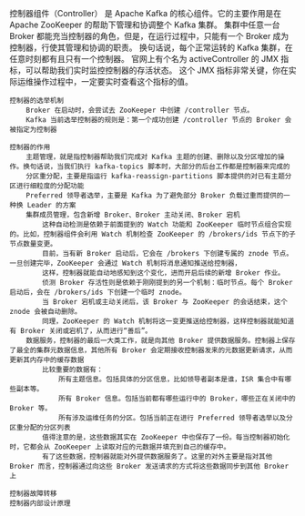 控制器组件（Controller）
是 Apache Kafka 的核心组件。它的主要作用是在 Apache ZooKeeper 的帮助下管理和协调整个 Kafka 集群。
集群中任意一台 Broker 都能充当控制器的角色，但是，在运行过程中，只能有一个 Broker 成为控制器，行使其管理和协调的职责。
换句话说，每个正常运转的 Kafka 集群，在任意时刻都有且只有一个控制器。
官网上有个名为 activeController 的 JMX 指标，可以帮助我们实时监控控制器的存活状态。
这个 JMX 指标非常关键，你在实际运维操作过程中，一定要实时查看这个指标的值。

    控制器的选举机制
        Broker 在启动时，会尝试去 ZooKeeper 中创建 /controller 节点。
        Kafka 当前选举控制器的规则是：第一个成功创建 /controller 节点的 Broker 会被指定为控制器

    控制器的作用
        主题管理，就是指控制器帮助我们完成对 Kafka 主题的创建、删除以及分区增加的操作。换句话说，当我们执行 kafka-topics 脚本时，大部分的后台工作都是控制器来完成的
        分区重分配，主要是指运行 kafka-reassign-partitions 脚本提供的对已有主题分区进行细粒度的分配功能
        Preferred 领导者选举，主要是 Kafka 为了避免部分 Broker 负载过重而提供的一种换 Leader 的方案
        集群成员管理，包含新增 Broker、Broker 主动关闭、Broker 宕机
            这种自动检测是依赖于前面提到的 Watch 功能和 ZooKeeper 临时节点组合实现的。比如，控制器组件会利用 Watch 机制检查 ZooKeeper 的 /brokers/ids 节点下的子节点数量变更。
            目前，当有新 Broker 启动后，它会在 /brokers 下创建专属的 znode 节点。一旦创建完毕，ZooKeeper 会通过 Watch 机制将消息通知推送给控制器，
            这样，控制器就能自动地感知到这个变化，进而开启后续的新增 Broker 作业。
            侦测 Broker 存活性则是依赖于刚刚提到的另一个机制：临时节点。每个 Broker 启动后，会在 /brokers/ids 下创建一个临时 znode。
            当 Broker 宕机或主动关闭后，该 Broker 与 ZooKeeper 的会话结束，这个 znode 会被自动删除。
            同理，ZooKeeper 的 Watch 机制将这一变更推送给控制器，这样控制器就能知道有 Broker 关闭或宕机了，从而进行“善后”。
        数据服务，控制器的最后一大类工作，就是向其他 Broker 提供数据服务。控制器上保存了最全的集群元数据信息，其他所有 Broker 会定期接收控制器发来的元数据更新请求，从而更新其内存中的缓存数据
            比较重要的数据有：
                所有主题信息。包括具体的分区信息，比如领导者副本是谁，ISR 集合中有哪些副本等。
                所有 Broker 信息。包括当前都有哪些运行中的 Broker，哪些正在关闭中的 Broker 等。
                所有涉及运维任务的分区。包括当前正在进行 Preferred 领导者选举以及分区重分配的分区列表
            值得注意的是，这些数据其实在 ZooKeeper 中也保存了一份。每当控制器初始化时，它都会从 ZooKeeper 上读取对应的元数据并填充到自己的缓存中。
            有了这些数据，控制器就能对外提供数据服务了。这里的对外主要是指对其他 Broker 而言，控制器通过向这些 Broker 发送请求的方式将这些数据同步到其他 Broker 上

    控制器故障转移
    控制器内部设计原理